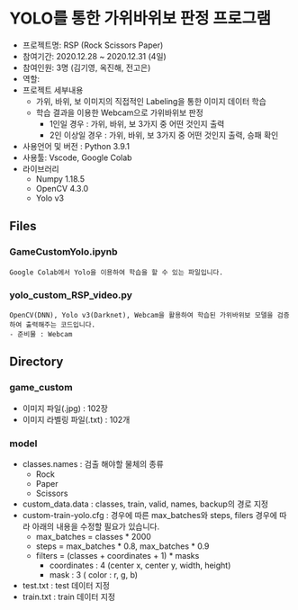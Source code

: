 # YOLO를 통한 가위바위보 판정 프로그램
- 프로젝트명: RSP (Rock Scissors Paper)
- 참여기간: 2020.12.28 ~ 2020.12.31 (4일)
- 참여인원: 3명 (김기영, 옥진해, 전고은)
- 역할:
- 프로젝트 세부내용
    - 가위, 바위, 보 이미지의 직접적인 Labeling을 통한 이미지 데이터 학습
    - 학습 결과을 이용한 Webcam으로 가위바위보 판정
        - 1인일 경우 : 가위, 바위, 보 3가지 중 어떤 것인지 출력
        - 2인 이상일 경우 : 가위, 바위, 보 3가지 중 어떤 것인지 출력, 승패 확인
- 사용언어 및 버전 : Python 3.9.1
- 사용툴: Vscode, Google Colab
- 라이브러리
    - Numpy 1.18.5
    - OpenCV 4.3.0
    - Yolo v3

## Files
### GameCustomYolo.ipynb
    Google Colab에서 Yolo을 이용하여 학습을 할 수 있는 파일입니다.

### yolo_custom_RSP_video.py
    OpenCV(DNN), Yolo v3(Darknet), Webcam을 활용하여 학습된 가위바위보 모델을 검증하여 출력해주는 코드입니다.
    - 준비물 : Webcam

## Directory
### game_custom 
- 이미지 파일(.jpg) : 102장
- 이미지 라벨링 파일(.txt) : 102개

### model
- classes.names : 검출 해야할 물체의 종류
    - Rock
    - Paper
    - Scissors
- custom_data.data : classes, train, valid, names, backup의 경로 지정
- custom-train-yolo.cfg : 경우에 따른 max_batches와 steps, filers
    경우에 따라 아래의 내용을 수정할 필요가 있습니다.
    - max_batches = classes * 2000
    - steps = max_batches * 0.8, max_batches * 0.9
    - filters = (classes + coordinates + 1) * masks
        * coordinates : 4 (center x, center y, width, height)
        * mask : 3 ( color : r, g, b)
- test.txt : test 데이터 지정
- train.txt : train 데이터 지정